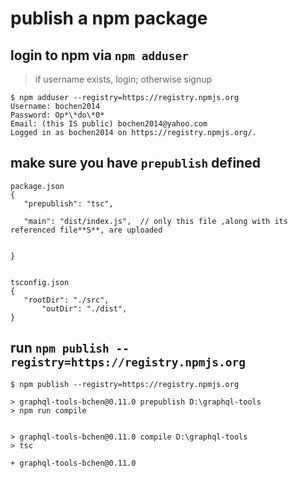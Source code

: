 # publish a npm package
## login to npm via `npm adduser`
>if username exists, login; otherwise signup
```
$ npm adduser --registry=https://registry.npmjs.org
Username: bochen2014
Password: Op*\*do\*0*
Email: (this IS public) bochen2014@yahoo.com
Logged in as bochen2014 on https://registry.npmjs.org/.
```
## make sure you have `prepublish` defined

 ```
 package.json
 {
    "prepublish": "tsc",

    "main": "dist/index.js",  // only this file ,along with its referenced file**S**, are uploaded


 }


tsconfig.json
{
  	"rootDir": "./src",
		"outDir": "./dist",
}
 ```

## run `npm publish --registry=https://registry.npmjs.org`
```
$ npm publish --registry=https://registry.npmjs.org

> graphql-tools-bchen@0.11.0 prepublish D:\graphql-tools
> npm run compile


> graphql-tools-bchen@0.11.0 compile D:\graphql-tools
> tsc

+ graphql-tools-bchen@0.11.0
```
